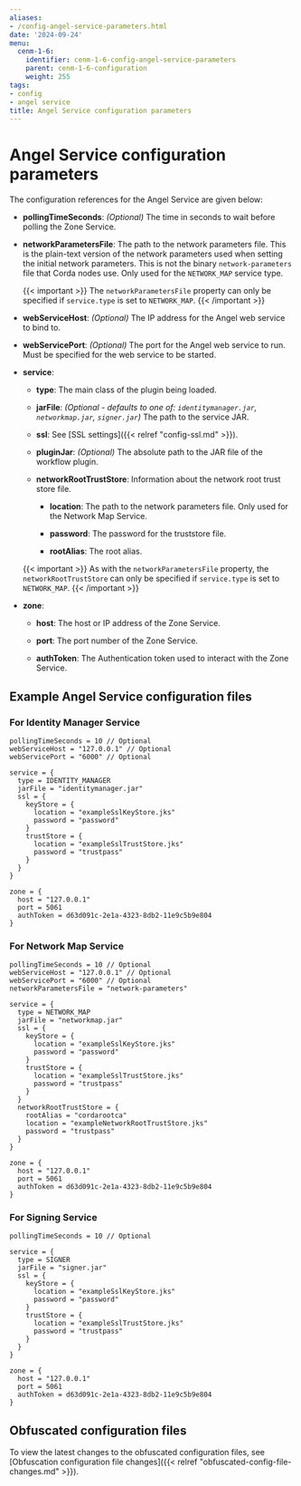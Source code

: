 ```yaml
---
aliases:
- /config-angel-service-parameters.html
date: '2024-09-24'
menu:
  cenm-1-6:
    identifier: cenm-1-6-config-angel-service-parameters
    parent: cenm-1-6-configuration
    weight: 255
tags:
- config
- angel service
title: Angel Service configuration parameters
---
```


# Angel Service configuration parameters

The configuration references for the Angel Service are given below:

* **pollingTimeSeconds**:
*(Optional)* The time in seconds to wait before polling the Zone Service.

* **networkParametersFile**:
The path to the network parameters file. This is the plain-text version of the network parameters used when setting the initial network parameters. This is not the binary `network-parameters` file that Corda nodes use. Only used for the `NETWORK_MAP` service type.

  {{< important >}}
  The `networkParametersFile` property can only be specified if `service.type` is set to `NETWORK_MAP`.
  {{< /important >}}

* **webServiceHost**:
*(Optional)* The IP address for the Angel web service to bind to.

* **webServicePort**:
*(Optional)* The port for the Angel web service to run. Must be specified for the web service to be started.

* **service**:

  * **type**:
  The main class of the plugin being loaded.

  * **jarFile**:
  *(Optional - defaults to one of: `identitymanager.jar`, `networkmap.jar`, `signer.jar`)* The path to the service JAR.

  * **ssl**:
    See [SSL settings]({{< relref "config-ssl.md" >}}).

  * **pluginJar**:
  *(Optional)* The absolute path to the JAR file of the workflow plugin.

  * **networkRootTrustStore**:
  Information about the network root trust store file.

    * **location**:
    The path to the network parameters file. Only used for the Network Map Service.

    * **password**:
    The password for the truststore file.

    * **rootAlias**:
    The root alias.

  {{< important >}}
  As with the `networkParametersFile` property, the `networkRootTrustStore` can only be specified if `service.type` is set to `NETWORK_MAP`.
  {{< /important >}}

* **zone**:

  * **host**:
  The host or IP address of the Zone Service.

  * **port**:
  The port number of the Zone Service.

  * **authToken**:
  The Authentication token used to interact with the Zone Service.

## Example Angel Service configuration files

### For Identity Manager Service

```
pollingTimeSeconds = 10 // Optional
webServiceHost = "127.0.0.1" // Optional
webServicePort = "6000" // Optional

service = {
  type = IDENTITY_MANAGER
  jarFile = "identitymanager.jar"
  ssl = {
    keyStore = {
      location = "exampleSslKeyStore.jks"
      password = "password"
    }
    trustStore = {
      location = "exampleSslTrustStore.jks"
      password = "trustpass"
    }
  }
}

zone = {
  host = "127.0.0.1"
  port = 5061
  authToken = d63d091c-2e1a-4323-8db2-11e9c5b9e804
}
```

### For Network Map Service

```
pollingTimeSeconds = 10 // Optional
webServiceHost = "127.0.0.1" // Optional
webServicePort = "6000" // Optional
networkParametersFile = "network-parameters"

service = {
  type = NETWORK_MAP
  jarFile = "networkmap.jar"
  ssl = {
    keyStore = {
      location = "exampleSslKeyStore.jks"
      password = "password"
    }
    trustStore = {
      location = "exampleSslTrustStore.jks"
      password = "trustpass"
    }
  }
  networkRootTrustStore = {
    rootAlias = "cordarootca"
    location = "exampleNetworkRootTrustStore.jks"
    password = "trustpass"
  }
}

zone = {
  host = "127.0.0.1"
  port = 5061
  authToken = d63d091c-2e1a-4323-8db2-11e9c5b9e804
}
```

### For Signing Service

```
pollingTimeSeconds = 10 // Optional

service = {
  type = SIGNER
  jarFile = "signer.jar"
  ssl = {
    keyStore = {
      location = "exampleSslKeyStore.jks"
      password = "password"
    }
    trustStore = {
      location = "exampleSslTrustStore.jks"
      password = "trustpass"
    }
  }
}

zone = {
  host = "127.0.0.1"
  port = 5061
  authToken = d63d091c-2e1a-4323-8db2-11e9c5b9e804
}
```

## Obfuscated configuration files

To view the latest changes to the obfuscated configuration files,
see [Obfuscation configuration file changes]({{< relref "obfuscated-config-file-changes.md" >}}).
